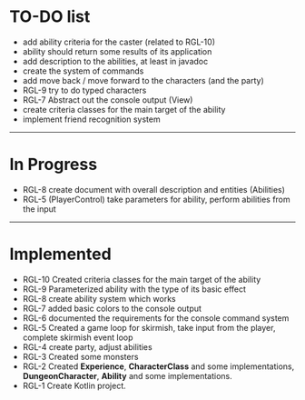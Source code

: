 # TO-DO list

* add ability criteria for the caster (related to RGL-10)
* ability should return some results of its application
* add description to the abilities, at least in javadoc
* create the system of commands
* add move back / move forward to the characters (and the party)
* RGL-9 try to do typed characters
* RGL-7 Abstract out the console output (View)
* create criteria classes for the main target of the ability 
* implement friend recognition system

----
# In Progress

* RGL-8 create document with overall description and entities (Abilities)
* RGL-5 (PlayerControl) take parameters for ability, perform abilities from the input

----
# Implemented 

* RGL-10 Created criteria classes for the main target of the ability
* RGL-9 Parameterized ability with the type of its basic effect
* RGL-8 create ability system which works
* RGL-7 added basic colors to the console output
* RGL-6 documented the requirements for the console command system
* RGL-5 Created a game loop for skirmish, take input from the player, complete skirmish event loop
* RGL-4 create party, adjust abilities
* RGL-3 Created some monsters
* RGL-2 Created **Experience**, **CharacterClass** and some implementations, **DungeonCharacter**,
    **Ability** and some implementations.
* RGL-1 Create Kotlin project.
